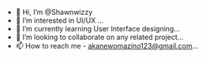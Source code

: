 - 👋 Hi, I’m @Shawnwizzy
- 👀 I’m interested in UI/UX ...
- 🌱 I’m currently learning User Interface designing...
- 💞️ I’m looking to collaborate on any related project...
- 📫 How to reach me - akanewomazino123@gmail.com...

<!---
Shawnwizzy/Shawnwizzy is a ✨ special ✨ repository because its `README.md` (this file) appears on your GitHub profile.
You can click the Preview link to take a look at your changes.
--->
